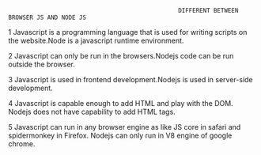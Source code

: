                                                     DIFFERENT BETWEEN BROWSER JS AND NODE JS


1 Javascript is a programming language that is used for writing scripts on the website.Node is a javascript runtime environment.

2 Javascript can only be run in the browsers.Nodejs code can be run outside the browser.

3 Javascript is used in frontend development.Nodejs is used in server-side development.

4 Javascript is capable enough to add HTML and play with the DOM. Nodejs does not have capability to add HTML tags.

5 Javascript can run in any browser engine as like JS core in safari and spidermonkey in Firefox. Nodejs can only run in V8 engine of google chrome.
